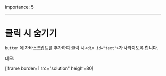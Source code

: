 importance: 5

---

# 클릭 시 숨기기

`button` 에 자바스크립트를 추가하여 클릭 시 `<div id="text">`가 사라지도록 합니다.

데모:

[iframe border=1 src="solution" height=80]
